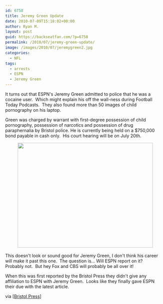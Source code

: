 ```yaml
---
id: 6758
title: Jeremy Green Update
date: 2010-07-09T15:18:02+00:00
author: Ryan M.
layout: post
guid: https://backseatfan.com/?p=6758
permalink: /2010/07/jeremy-green-update/
image: /images/2010/07/jeremygreen2.jpg
categories:
  - NFL
tags:
  - arrests
  - ESPN
  - Jeremy Green
---
```


<div class="entry">
  <p>
    It turns out that ESPN's Jeremy Green admitted to police that he was a cocaine user.  Which might explain his off the wall-ness during Football Today Podcasts.  They also found more than 50 images of child pornography on his laptop.
  </p>

  <p>
    Green was charged by warrant with first-degree possession of child pornography, possession of narcotics and possession of drug paraphernalia by Bristol police. He is currently being held on a $750,000 bond payable in cash only.  His court hearing will be on July 20th.
  </p><figure id="attachment_6759" style="width: 432px" class="wp-caption alignnone">

  <a href="/images/2010/07/jeremygreen2.jpg"><img class="size-full wp-image-6759 " title="jeremygreen2" src="/images/2010/07/jeremygreen2.jpg" alt="" width="432" height="335" srcset="/images/2010/07/jeremygreen2.jpg 2000w, /images/2010/07/jeremygreen2-300x232.jpg 300w, /images/2010/07/jeremygreen2-1024x793.jpg 1024w" sizes="(max-width: 432px) 100vw, 432px" /></a><figcaption class="wp-caption-text"> </figcaption></figure>

  <p>
    This doesn't look or sound good for Jeremy Green, I don't think his career will make it past this one.  The question is&#8230; Will ESPN report on it?  Probably not.  But hey Fox and CBS will probably be all over it!
  </p>

  <p>
    When this was first reported by the Bristol Press they didn't give any affiliation to ESPN with Jeremy Green.  Looks like they finally gave ESPN their due with the latest article.
  </p>

  <p>
    via [<a href="http://www.bristolpress.com/articles/2010/07/09/news/doc4c3782dd87b8e593397932.txt">Bristol Press</a>]
  </p>
</div>
